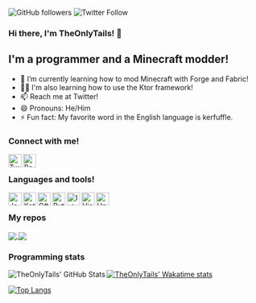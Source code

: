 ![GitHub followers](https://img.shields.io/github/followers/TheOnlyTails?style=social)
![Twitter Follow](https://img.shields.io/twitter/follow/The_Only_Tails?label=Follow&style=social)

### Hi there, I'm TheOnlyTails! 👋

## I'm a programmer and a Minecraft modder!
- 🌱 I’m currently learning how to mod Minecraft with Forge and Fabric!
- 🧑‍🎓 I'm also learning how to use the Ktor framework!
- 📫 Reach me at Twitter! 
- 😄 Pronouns: He/Him
- ⚡ Fun fact: My favorite word in the English language is kerfuffle.

### Connect with me!
[<img align="left" alt="Twitter" width="26px" src="https://simpleicons.org/icons/twitter.svg"/>][twitter]
[<img align="left" alt="Reddit" width="26px" src="https://simpleicons.org/icons/reddit.svg"/>][reddit]

<br/>

### Languages and tools!
[<img align="left" alt="Java" width="26px" src="https://simpleicons.org/icons/java.svg"/>][java]
[<img align="left" alt="Kotlin" width="26px" src="https://simpleicons.org/icons/kotlin.svg"/>][kotlin]
[<img align="left" alt="C#" width="26px" src="https://simpleicons.org/icons/csharp.svg"/>][csharp]
[<img align="left" alt="Python" width="26px" src="https://simpleicons.org/icons/python.svg"/>][python]
[<img align="left" alt="IntelliJ IDEA" width="26px" src="https://simpleicons.org/icons/intellijidea.svg"/>][intellij]
[<img align="left" alt="Visual Studio Code" width="26px" src="https://simpleicons.org/icons/visualstudiocode.svg"/>][vscode]
[<img align="left" alt="Unity" width="26px" src="https://simpleicons.org/icons/unity.svg"/>][unity]

<br/>

### My repos
<a href="https://github.com/theonlytails/rubymod">
  <img align="center" src="https://github-readme-stats.vercel.app/api/pin/?username=TheOnlyTails&repo=rubymod&theme=dark" />
</a>
<a href="https://github.com/theonlytails/rubymodfabric">
  <img align="center" src="https://github-readme-stats.vercel.app/api/pin/?username=TheOnlyTails&repo=rubymodfabric&theme=dark" />
</a>

### Programming stats
<img align="left" alt="TheOnlyTails' GitHub Stats" src="https://github-readme-stats-hwa9vez0v.vercel.app/api?username=TheOnlyTails&include_all_commits=true&show_icons=true&hide_border=true&theme=dark"/>

[![TheOnlyTails' Wakatime stats](https://github-readme-stats.vercel.app/api/wakatime?username=TheOnlyTails)](https://github.com/anuraghazra/github-readme-stats)

[![Top Langs](https://github-readme-stats.vercel.app/api/top-langs/?username=TheOnlyTails&hide=c%23,shaderlab,hlsl&layout=compact&theme=dark)](https://github.com/anuraghazra/github-readme-stats)

[twitter]: https://twitter.com/The_Only_Tails/
[reddit]: https://www.reddit.com/user/TheOnlyTails/
[java]: https://www.java.com/
[kotlin]: https://www.kotlinlang.org/
[python]: https://www.python.org/
[intellij]: https://www.jetbrains.com/idea/
[vscode]: https://code.visualstudio.com/
[unity]: https://unity.com/
[csharp]: https://dotnet.microsoft.com/languages
